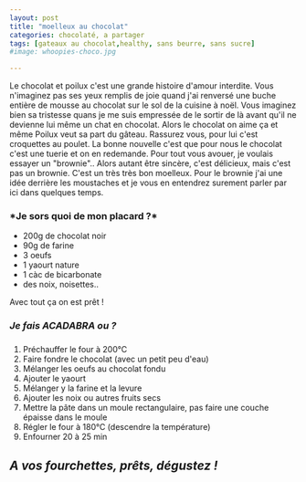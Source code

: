 ```yaml
---
layout: post
title: "moelleux au chocolat"
categories: chocolaté, a partager
tags: [gateaux au chocolat,healthy, sans beurre, sans sucre]
#image: whoopies-choco.jpg

---
```




Le chocolat et poilux c'est une grande histoire d'amour interdite. Vous n'imaginez pas ses yeux remplis de joie quand j'ai renversé une buche entière de mousse au chocolat sur le sol de la cuisine à noël. Vous imaginez bien sa tristesse quans je me suis empressée de le sortir de là avant qu'il ne devienne lui même un chat en chocolat. Alors le chocolat on aime ça et même Poilux veut sa part du gâteau. Rassurez vous, pour lui c'est croquettes au poulet. La bonne nouvelle c'est que pour nous le chocolat c'est une tuerie et on en redemande. Pour tout vous avouer, je voulais essayer un "brownie".. Alors autant être sincère, c'est délicieux, mais c'est pas un brownie. C'est un très très bon moelleux. Pour le brownie j'ai une idée derrière les moustaches et je vous en entendrez surement parler par ici dans quelques temps. 

### ***Je sors quoi de mon placard ?\*** 

- 200g de chocolat noir
- 90g de farine
- 3 oeufs
- 1 yaourt nature
- 1 càc de bicarbonate
- des noix, noisettes..

Avec tout ça on est prêt ! 

### ***Je fais ACADABRA ou ?***

###  

1. Préchauffer le four à 200°C
2. Faire fondre le chocolat (avec un petit peu d'eau)
3. Mélanger les oeufs au chocolat fondu
4. Ajouter le yaourt
5. Mélanger y la farine et la levure
6. Ajouter les noix ou autres fruits secs
7. Mettre la pâte dans un moule rectangulaire, pas faire une couche épaisse dans le moule
8. Régler le four à 180°C (descendre la température)
9. Enfourner 20 à 25 min

## *A vos fourchettes, prêts, dégustez !* 

##  

##  
